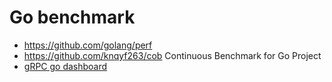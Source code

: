 # Go benchmark

- https://github.com/golang/perf
- https://github.com/knqyf263/cob Continuous Benchmark for Go Project
- [gRPC go dashboard](https://performance-dot-grpc-testing.appspot.com/explore?dashboard=5652536396611584&widget=490377658&container=1286539696)